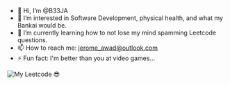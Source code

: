 - 👋 Hi, I’m @B33JA
- 👀 I’m interested in Software Development, physical health, and what my Bankai would be.
- 🌱 I’m currently learning how to not lose my mind spamming Leetcode questions.
- 📫 How to reach me: jerome_awad@outlook.com
- ⚡ Fun fact: I'm better than you at video games...

![My Leetcode 😎](https://leetcode-badge-sage.vercel.app/badge/B33J4?theme=dark&bgColor=282828)
